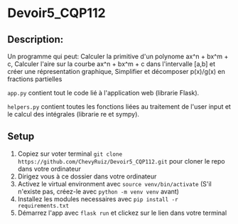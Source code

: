 # Devoir5_CQP112

## Description:

Un programme qui peut: Calculer la primitive d'un polynome ax^n + bx^m + c, Calculer l'aire sur la courbe ax^n + bx^m + c
dans l'intervalle \[a,b\] et créer une répresentation graphique, Simplifier et décomposer p(x)/g(x) en fractions partielles

`app.py` contient tout le code lié à l'application web (librarie Flask).

`helpers.py` contient toutes les fonctions liées au traitement de l'user input et le calcul des intégrales (librarie re et sympy).

## Setup

1. Copiez sur voter terminal `git clone https://github.com/ChevyRuiz/Devoir5_CQP112.git` pour cloner le repo dans votre ordinateur
2. Dirigez vous à ce dossier dans votre ordinateur
3. Activez le virtual environment avec `source venv/bin/activate` (S'il n'existe pas, créez-le avec `python -m venv venv` avant)
4. Installez les modules necessaires avec `pip install -r requirements.txt`
5. Démarrez l'app avec `flask run` et clickez sur le lien dans votre terminal
